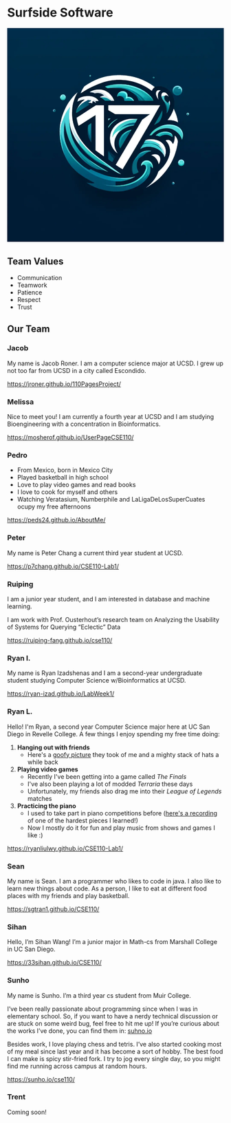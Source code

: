 # Surfside Software

![logo](./branding/Surfside_Software_Logo.png)

## Team Values
  - Communication
  - Teamwork
  - Patience
  - Respect
  - Trust

## Our Team
### Jacob

My name is Jacob Roner. I am a computer science major at UCSD. I grew up not too far from UCSD in a city called Escondido.

https://jroner.github.io/110PagesProject/

### Melissa

Nice to meet you! I am currently a fourth year at UCSD and I am studying Bioengineering with a concentration in Bioinformatics.

https://mosherof.github.io/UserPageCSE110/

### Pedro

- From Mexico, born in Mexico City
- Played basketball in high school
- Love to play video games and read books
- I love to cook for myself and others
- Watching Veratasium, Numberphile and LaLigaDeLosSuperCuates ocupy my free afternoons

https://peds24.github.io/AboutMe/

### Peter

My name is Peter Chang a current third year student at UCSD.

https://p7chang.github.io/CSE110-Lab1/

### Ruiping

I am a junior year student, and I am interested in database and machine learning.

I am work with Prof. Ousterhout’s research team on Analyzing the Usability of Systems for Querying “Eclectic” Data

https://ruiping-fang.github.io/cse110/

### Ryan I.

My name is Ryan Izadshenas and I am a second-year undergraduate student studying Computer Science w/Bioinformatics at UCSD.

https://ryan-izad.github.io/LabWeek1/

### Ryan L.

Hello! I'm Ryan, a second year Computer Science major here at UC San Diego in Revelle College. A few things I enjoy spending my free time doing:
1. **Hanging out with friends**
   - Here's a [goofy picture](https://ryanliulwy.github.io/CSE110-Lab1/images/hatstack.png) they took of me and a mighty stack of hats a while back
2. **Playing video games**
   - Recently I've been getting into a game called _The Finals_
   - I've also been playing a lot of modded _Terraria_ these days
   - Unfortunately, my friends also drag me into their _League of Legends_ matches
3. **Practicing the piano**
   - I used to take part in piano competitions before ([here's a recording](https://www.youtube.com/watch?v=ncm4KW2-Qyw) of one of the hardest pieces I learned!)
   - Now I mostly do it for fun and play music from shows and games I like :)

https://ryanliulwy.github.io/CSE110-Lab1/

### Sean

My name is Sean. I am a programmer who likes to code in java. I also like to learn new things about code. As a person, I like to eat at different food places with my friends and play basketball.

https://sgtran1.github.io/CSE110/

### Sihan

Hello, I’m Sihan Wang! I’m a junior major in Math-cs from Marshall College in UC San Diego.

https://33sihan.github.io/CSE110/

### Sunho

My name is Sunho. I’m a third year cs student from Muir College.

I’ve been really passionate about programming since when I was in elementary school. So, if you want to have a nerdy technical discussion or are stuck on some weird bug, feel free to hit me up! If you’re curious about the works I’ve done, you can find them in: [suhno.io](https://sunho.io)

Besides work, I love playing chess and tetris. I’ve also started cooking most of my meal since last year and it has become a sort of hobby. The best food I can make is spicy stir-fried fork. I try to jog every single day, so you might find me running across campus at random hours.

https://sunho.io/cse110/

### Trent

Coming soon!